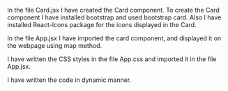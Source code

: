 In the file Card.jsx I have created the Card component. To create the Card component I have installed bootstrap and used bootstrap card. Also I have installed React-Icons package for the icons displayed in the Card.

In the file App.jsx I have imported the card component, and displayed it on the webpage using map method.

I have written the CSS styles in the file App.css and imported it in the file App.jsx.

I have written the code in dynamic manner.





